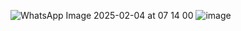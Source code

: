 ![WhatsApp Image 2025-02-04 at 07 14 00](https://github.com/user-attachments/assets/4e2445dc-3f31-4601-89a1-90741f9b2e76)
![image](https://github.com/user-attachments/assets/cc38aa5e-d7aa-4108-b817-27a41c16814d)
